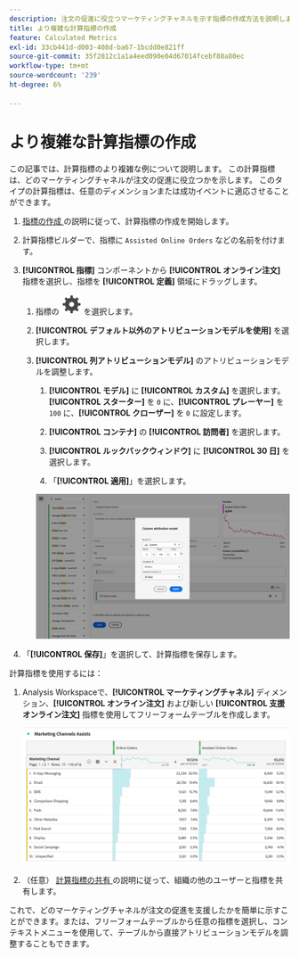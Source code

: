```yaml
---
description: 注文の促進に役立つマーケティングチャネルを示す指標の作成方法を説明します。
title: より複雑な計算指標の作成
feature: Calculated Metrics
exl-id: 33cb441d-d003-408d-ba67-1bcdd0e821ff
source-git-commit: 35f2812c1a1a4eed090e04d67014fcebf88a80ec
workflow-type: tm+mt
source-wordcount: '239'
ht-degree: 6%

---
```


# より複雑な計算指標の作成

この記事では、計算指標のより複雑な例について説明します。 この計算指標は、どのマーケティングチャネルが注文の促進に役立つかを示します。 このタイプの計算指標は、任意のディメンションまたは成功イベントに適応させることができます。

1. [ 指標の作成 ](/help/components/c-calcmetrics/c-workflow/cm-workflow/c-build-metrics/cm-build-metrics.md) の説明に従って、計算指標の作成を開始します。

1. 計算指標ビルダーで、指標に `Assisted Online Orders` などの名前を付けます。

1. **[!UICONTROL 指標]** コンポーネントから **[!UICONTROL オンライン注文]** 指標を選択し、指標を **[!UICONTROL 定義]** 領域にドラッグします。

   1. 指標の ![ 設定 ](/help/assets/icons/Setting.svg) を選択します。
   1. **[!UICONTROL デフォルト以外のアトリビューションモデルを使用]** を選択します。
   1. **[!UICONTROL 列アトリビューションモデル]** のアトリビューションモデルを調整します。
      1. **[!UICONTROL モデル]** に **[!UICONTROL カスタム]** を選択します。 **[!UICONTROL スターター]** を `0` に、**[!UICONTROL プレーヤー]** を `100` に、**[!UICONTROL クローザー]** を `0` に設定します。
      1. **[!UICONTROL コンテナ]** の **[!UICONTROL 訪問者]** を選択します。
      1. **[!UICONTROL ルックバックウィンドウ]** に **[!UICONTROL 30 日]** を選択します。

      1. 「**[!UICONTROL 適用]**」を選択します。

      ![ 列アトリビューションモデル ](assets/complex-calculated-metric.png)

1. 「**[!UICONTROL 保存]**」を選択して、計算指標を保存します。

計算指標を使用するには：

1. Analysis Workspaceで、**[!UICONTROL マーケティングチャネル]** ディメンション、**[!UICONTROL オンライン注文]** および新しい **[!UICONTROL 支援オンライン注文]** 指標を使用してフリーフォームテーブルを作成します。

   ![ マーケティングチャネル支援オンライン注文 ](assets/marketing-channel-assists.png)

1. （任意） [ 計算指標の共有 ](/help/components/c-calcmetrics/c-workflow/cm-workflow/cm-sharing.md) の説明に従って、組織の他のユーザーと指標を共有します。

これで、どのマーケティングチャネルが注文の促進を支援したかを簡単に示すことができます。または、フリーフォームテーブルから任意の指標を選択し、コンテキストメニューを使用して、テーブルから直接アトリビューションモデルを調整することもできます。
